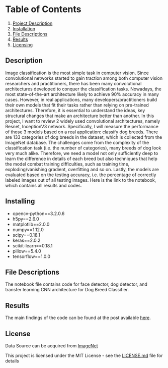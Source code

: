 # Table of Contents

1. [Project Description](#description)
2. [Installation](#installation)
3. [File Descriptions](#files)
4. [Results](#results)
5. [Licensing](#licensing)

## Description <a name="description"></a>

Image classification is the most simple task in computer vision. Since convolutional networks started to gain traction among both computer vision researchers and practitioners, there has been many convolutional architectures developed to conquer the classification tasks. Nowadays, the most state-of-the-art architecture likely to achieve 90% accuracy in many cases. However, in real applications, many developers/practitioners build their own models that fit their tasks rather than relying on pre-trained architectures. Therefore, it is essential to understand the ideas, key structural changes that make an architecture better than another. In this project, I want to review 2 widely used convolutional architectures, namely Resnet, InceptionV3 network.
Specifically, I will measure the performance of those 3 models based on a real application: classify dog breeds. There are 133 categories of dog breeds in the dataset, which is collected from the ImageNet database. The challenges come from the complexity of the classification task (i.e. the number of categories), many breeds of dog look very much alike. Therefore, we need a model not only sufficiently deep to learn the difference in details of each breed but also techniques that help the model combat training difficulties, such as training time, exploding/vanishing gradient, overfitting and so on.
Lastly, the models are evaluated based on the testing accuracy, i.e. the percentage of correctly labeled images out of all testing images. Here is the link to the notebook, which contains all results and codes.

## Installing <a name="installation"></a>
- opencv-python==3.2.0.6
- h5py==2.6.0
- matplotlib==2.0.0
- numpy==1.12.0
- scipy==0.18.1
- keras==2.0.2
- scikit-learn==0.18.1
- pillow==5.4.0
- tensorflow==1.0.0

## File Descriptions <a name="files"></a>

The notebook file contains code for face detector, dog detector, and transfer learning CNN architecture for Dog Breed Classifier.


## Results<a name="results"></a>

The main findings of the code can be found at the post available [here](https://medium.com/@holmesdoyle/a-review-of-cnn-architectures-with-dog-breeds-classification-94086ce16400).


## License

Data Source can be acquired from [ImageNet](http://www.image-net.org/)

This project is licensed under the MIT License - see the [LICENSE.md](LICENSE.md) file for details

